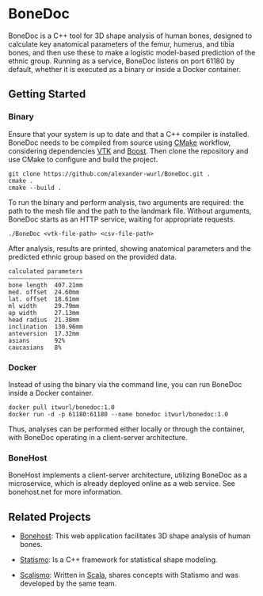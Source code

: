 # BoneDoc

BoneDoc is a C++ tool for 3D shape analysis of human bones, designed to calculate key anatomical parameters of the femur, humerus, and tibia bones, and then use these to make a logistic model-based prediction of the ethnic group.
Running as a service, BoneDoc listens on port 61180 by default, whether it is executed as a binary or inside a Docker container.

## Getting Started

### Binary

Ensure that your system is up to date and that a C++ compiler is installed. BoneDoc needs to be compiled from source using [CMake](https://cmake.org/) workflow, considering dependencies [VTK](http://www.vtk.org) and [Boost](http://www.boost.org). Then clone the repository and use CMake to configure and build the project.

```
git clone https://github.com/alexander-wurl/BoneDoc.git .
cmake .
cmake --build .
```

To run the binary and perform analysis, two arguments are required: the path to the mesh file and the path to the landmark file. Without arguments, BoneDoc starts as an HTTP service, waiting for appropriate requests.

```
./BoneDoc <vtk-file-path> <csv-file-path>
```

After analysis, results are printed, showing anatomical parameters and the predicted ethnic group based on the provided data.

```
calculated parameters
—————————————————————
bone length  407.21mm
med. offset  24.60mm
lat. offset  18.61mm
ml width     29.79mm
ap width     27.13mm
head radius  21.38mm
inclination  130.96mm
anteversion  17.32mm
asians       92%
caucasians   8%
```

### Docker

Instead of using the binary via the command line, you can run BoneDoc inside a Docker container.

```
docker pull itwurl/bonedoc:1.0
docker run -d -p 61180:61180 --name bonedoc itwurl/bonedoc:1.0
```

Thus, analyses can be performed either locally or through the container, with BoneDoc operating in a client-server architecture.

### BoneHost

BoneHost implements a client-server architecture, utilizing BoneDoc as a microservice, which is already deployed online as a web service. See bonehost.net for more information.

## Related Projects
* [Bonehost](https://bonehost.net): This web application facilitates 3D shape analysis of human bones.

* [Statismo](https://github.com/statismo/statismo): Is a C++ framework for statistical shape modeling.

* [Scalismo](http://github.com/unibas-gravis/scalismo): Written in [Scala](http://www.scala-lang.org/), shares concepts with Statismo and was developed by the same team.
